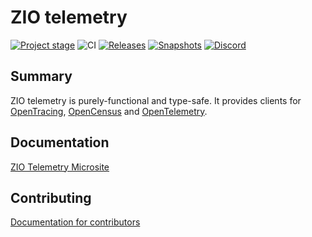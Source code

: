 # ZIO telemetry

[![Project stage][Stage]][Stage-Page]
![CI][Badge-CI]
[![Releases][Badge-SonatypeReleases]][Link-SonatypeReleases]
[![Snapshots][Badge-SonatypeSnapshots]][Link-SonatypeSnapshots]
[![Discord][Badge-Discord]][Link-Discord]

## Summary

ZIO telemetry is purely-functional and type-safe. It provides clients for [OpenTracing][open-tracing], [OpenCensus][open-census] and [OpenTelemetry][open-telemetry].

## Documentation

[ZIO Telemetry Microsite](https://zio.dev/zio-telemetry/)

## Contributing

[Documentation for contributors](https://zio.github.io/zio-telemetry/docs/about/about_contributing)

[open-tracing]: https://opentracing.io/
[open-census]: https://opencensus.io/
[open-telemetry]: https://opentelemetry.io/
[Badge-CI]: https://github.com/zio/zio-telemetry/workflows/CI/badge.svg
[Badge-Discord]: https://img.shields.io/discord/629491597070827530?logo=discord 
[Badge-SonatypeReleases]: https://img.shields.io/nexus/r/https/oss.sonatype.org/dev.zio/zio-opentracing_2.12.svg "Sonatype Releases"
[Badge-SonatypeSnapshots]: https://img.shields.io/nexus/s/https/oss.sonatype.org/dev.zio/zio-opentracing_2.12.svg "Sonatype Snapshots"
[Link-Discord]: https://discord.gg/2ccFBr4
[Link-Circle]: https://circleci.com/gh/zio/zio-telemetry/tree/master
[Link-SonatypeReleases]: https://oss.sonatype.org/content/repositories/releases/dev/zio/zio-opentracing_2.12/ "Sonatype Releases"
[Link-SonatypeSnapshots]: https://oss.sonatype.org/content/repositories/snapshots/dev/zio/zio-opentracing_2.12/ "Sonatype Snapshots"
[Stage]: https://img.shields.io/badge/Project%20Stage-Production%20Ready-brightgreen.svg
[Stage-Page]: https://github.com/zio/zio/wiki/Project-Stages
